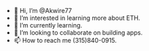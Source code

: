 - 👋 Hi, I’m @Akwire77
- 👀 I’m interested in learning more about ETH.
- 🌱 I’m currently learning.
- 💞️ I’m looking to collaborate on building apps.
- 📫 How to reach me (315)840-0915.

<!---
Akwire77/Akwire77 is a ✨ special ✨ repository because its `README.md` (this file) appears on your GitHub profile.
You can click the Preview link to take a look at your changes.
--->
